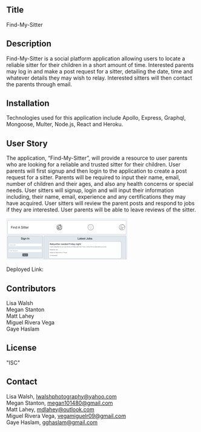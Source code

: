 ## Title
Find-My-Sitter

## Description
Find-My-Sitter is a social platform application allowing users to locate a reliable sitter for their children in a short amount of time. Interested parents may log in and make a post request for a sitter, detailing the date, time and whatever details they may wish to relay. Interested sitters will then contact the parents through email. 

## Installation
Technologies used for this application include Apollo, Express, Graphql, Mongoose, Multer, Node.js, React and Heroku.

## User Story
The application, “Find-My-Sitter”, will provide a resource to user parents who are looking for a reliable and trusted sitter for their children. User parents will first signup and then login to the application to create a post request for a sitter. Parents will be required to input their name, email, number of children and their ages, and also any health concerns or special needs. User sitters will signup, login and will input their information including, their name, email, experience and any certifications they may have acquired. User sitters will review the parent posts and respond to jobs if they are interested. User parents will be able to leave reviews of the sitter. 

<img src =./client/src/imgs/fmsitterlp.png alt= "landing page for find my sitter">

Deployed Link:  

## Contributors
Lisa Walsh<br/> 
Megan Stanton<br/> 
Matt Lahey<br/>
Miguel Rivera Vega<br/>
Gaye Haslam<br/>

## License
"ISC"

## Contact
Lisa Walsh, lwalshphotography@yahoo.com<br/>
Megan Stanton, megan101480@gmail.com<br/>
Matt Lahey, mdlahey@outlook.com<br/>
Miguel Rivera Vega, vegamiguelr09@gmail.com<br/>
Gaye Haslam, gghaslam@gmail.com